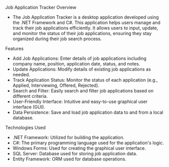 Job Application Tracker
Overview
- The Job Application Tracker is a desktop application developed using the .NET Framework and C#. 
This application helps users manage and track their job applications efficiently. It allows users to input, update, 
and monitor the status of their job applications, ensuring they stay organized during their job search process.

Features
- Add Job Applications: Enter details of job applications including company name, position, application date, status, and notes.
- Update Applications: Modify details of existing job applications as needed.
- Track Application Status: Monitor the status of each application (e.g., Applied, Interviewing, Offered, Rejected).
- Search and Filter: Easily search and filter job applications based on different criteria.
- User-Friendly Interface: Intuitive and easy-to-use graphical user interface (GUI).
- Data Persistence: Save and load job application data to and from a local database.
  
Technologies Used
- .NET Framework: Utilized for building the application.
- C#: The primary programming language used for the application's logic.
- Windows Forms: Used for creating the graphical user interface.
- SQL Server: Database used for storing job application data.
- Entity Framework: ORM used for database operations.
